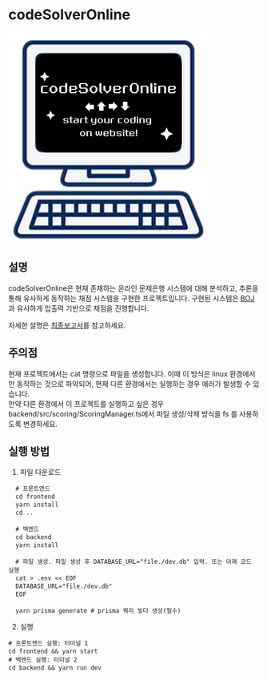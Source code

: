 # codeSolverOnline
![codesolveronline main image](./docs/cso_logo.png)

## 설명
codeSolverOnline은 현재 존재하는 온라인 문제은행 시스템에 대해 분석하고, 추론을 통해 유사하게 동작하는 채점 시스템을 구현한 프로젝트입니다. 구현된 시스템은 [BOJ](https://www.acmicpc.net/)과 유사하게 입출력 기반으로 채점을 진행합니다.

자세한 설명은 [최종보고서](https://github.com/blaxsior/codesolveronline/blob/master/docs/%EC%B5%9C%EC%A2%85%EB%B3%B4%EA%B3%A0%EC%84%9C.pdf)를 참고하세요.

## 주의점
현재 프로젝트에서는 cat 명령으로 파일을 생성합니다. 이때 이 방식은 linux 환경에서만 동작하는 것으로 파악되어, 현재 다른 환경에서는 실행하는 경우 에러가 발생할 수 있습니다.  
만약 다른 환경에서 이 프로젝트를 실행하고 싶은 경우 backend/src/scoring/ScoringManager.ts에서 파일 생성/삭제 방식을 fs 를 사용하도록 변경하세요.
## 실행 방법
1. 파일 다운로드
```
  # 프론트엔드
  cd frontend
  yarn install
  cd ..

  # 백엔드
  cd backend
  yarn install

  # 파일 생성. 파일 생성 후 DATABASE_URL="file./dev.db" 입력. 또는 아래 코드 실행
  cat > .env << EOF
  DATABASE_URL="file./dev.db"
  EOF

  yarn prisma generate # prisma 쿼리 빌더 생성(필수) 
```
2. 실행
```
# 프론트엔드 실행: 터미널 1
cd frontend && yarn start
# 백엔드 실행: 터미널 2
cd backend && yarn run dev
```